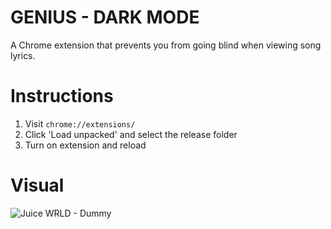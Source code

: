 # GENIUS - DARK MODE
A Chrome extension that prevents you from going blind when viewing song lyrics.

# Instructions
1. Visit `chrome://extensions/`
2. Click 'Load unpacked' and select the release folder
3. Turn on extension and reload

# Visual

![Juice WRLD - Dummy](https://i.ibb.co/Vmd6dn4/image.png)
